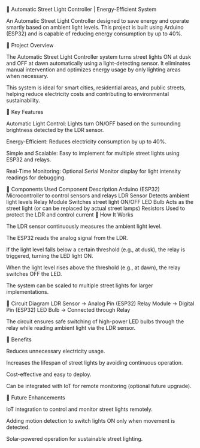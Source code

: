🌃 Automatic Street Light Controller | Energy-Efficient System

An Automatic Street Light Controller designed to save energy and operate smartly based on ambient light levels. This project is built using Arduino (ESP32) and is capable of reducing energy consumption by up to 40%.

🔹 Project Overview

The Automatic Street Light Controller system turns street lights ON at dusk and OFF at dawn automatically using a light-detecting sensor. It eliminates manual intervention and optimizes energy usage by only lighting areas when necessary.

This system is ideal for smart cities, residential areas, and public streets, helping reduce electricity costs and contributing to environmental sustainability.

🔹 Key Features

Automatic Light Control: Lights turn ON/OFF based on the surrounding brightness detected by the LDR sensor.

Energy-Efficient: Reduces electricity consumption by up to 40%.

Simple and Scalable: Easy to implement for multiple street lights using ESP32 and relays.

Real-Time Monitoring: Optional Serial Monitor display for light intensity readings for debugging.

🔹 Components Used
Component	Description
Arduino (ESP32)	Microcontroller to control sensors and relays
LDR Sensor	Detects ambient light levels
Relay Module	Switches street light ON/OFF
LED Bulb	Acts as the street light (or can be replaced by actual street lamps)
Resistors	Used to protect the LDR and control current
🔹 How It Works

The LDR sensor continuously measures the ambient light level.

The ESP32 reads the analog signal from the LDR.

If the light level falls below a certain threshold (e.g., at dusk), the relay is triggered, turning the LED light ON.

When the light level rises above the threshold (e.g., at dawn), the relay switches OFF the LED.

The system can be scaled to multiple street lights for larger implementations.

🔹 Circuit Diagram
LDR Sensor -> Analog Pin (ESP32)
Relay Module -> Digital Pin (ESP32)
LED Bulb -> Connected through Relay


The circuit ensures safe switching of high-power LED bulbs through the relay while reading ambient light via the LDR sensor.

🔹 Benefits

Reduces unnecessary electricity usage.

Increases the lifespan of street lights by avoiding continuous operation.

Cost-effective and easy to deploy.

Can be integrated with IoT for remote monitoring (optional future upgrade).

🔹 Future Enhancements

IoT integration to control and monitor street lights remotely.

Adding motion detection to switch lights ON only when movement is detected.

Solar-powered operation for sustainable street lighting.



